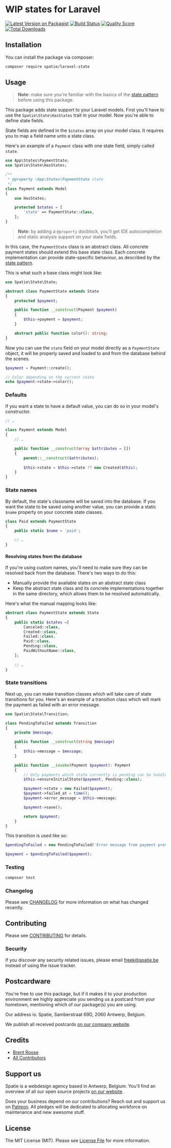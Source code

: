 # WIP states for Laravel

[![Latest Version on Packagist](https://img.shields.io/packagist/v/spatie/state.svg?style=flat-square)](https://packagist.org/packages/spatie/:package_name)
[![Build Status](https://img.shields.io/travis/spatie/state/master.svg?style=flat-square)](https://travis-ci.org/spatie/:package_name)
[![Quality Score](https://img.shields.io/scrutinizer/g/spatie/state.svg?style=flat-square)](https://scrutinizer-ci.com/g/spatie/:package_name)
[![Total Downloads](https://img.shields.io/packagist/dt/spatie/state.svg?style=flat-square)](https://packagist.org/packages/spatie/:package_name)

## Installation

You can install the package via composer:

```bash
composer require spatie/laravel-state
```

## Usage

> **Note**: make sure you're familiar with the basics of the [state pattern](https://en.wikipedia.org/wiki/State_pattern) before using this package.

This package adds state support to your Laravel models. First you'll have to use the `Spatie\State\HasStates` trait in your model. Now you're able to define state fields. 

State fields are defined in the `$states` array on your model class. It requires you to map a field name unto a state class.

Here's an example of a `Payment` class with one state field, simply called `state`.

```php
use App\States\PaymentState;
use Spatie\State\HasStates;

/**
 * @property \App\States\PaymentState state
 */
class Payment extends Model
{
    use HasStates;

    protected $states = [
        'state' => PaymentState::class,
    ];
}
```

> **Note**: by adding a `@property` docblock, you'll get IDE autocompletion and static analysis support on your state fields.

In this case, the `PaymentState` class is an abstract class. All concrete payment states should extend this base state class. Each concrete implementation can provide state-specific behaviour, as described by the [state pattern](https://en.wikipedia.org/wiki/State_pattern). 

This is what such a base class might look like:

```php
use Spatie\State\State;

abstract class PaymentState extends State
{
    protected $payment;

    public function __construct(Payment $payment)
    {
        $this->payment = $payment;
    }

    abstract public function color(): string;
}
```

Now you can use the `state` field on your model directly as a `PaymentState` object, it will be properly saved and loaded to and from the database behind the scenes.

```php
$payment = Payment::create();

// Color depending on the current state
echo $payment->state->color();
```

### Defaults

If you want a state to have a default value, you can do so in your model's constructor.

```php
// …

class Payment extends Model
{
    // …

    public function __construct(array $attributes = [])
    {
        parent::__construct($attributes);
        
        $this->state = $this->state ?? new Created($this);
    }
}
```

### State names

By default, the state's classname will be saved into the database. If you want the state to be saved using another value, you can provide a static `$name` property on your concrete state classes.

```php
class Paid extends PaymentState
{
    public static $name = 'paid';

    // …
}
```

#### Resolving states from the database

If you're using custom names, you'll need to make sure they can be resolved back from the database. There's two ways to do this:

- Manually provide the available states on an abstract state class
- Keep the abstract state class and its concrete implementations together in the same directory, which allows them to be resolved automatically.

Here's what the manual mapping looks like:

```php
abstract class PaymentState extends State
{
    public static $states =[
        Canceled::class,
        Created::class,
        Failed::class,
        Paid::class,
        Pending::class,
        PaidWithoutName::class,
    ];
    
    // …
}
```

### State transitions

Next up, you can make transition classes which will take care of state transitions for you. Here's an example of a transition class which will mark the payment as failed with an error message.

```php
use Spatie\State\Transition;

class PendingToFailed extends Transition
{
    private $message;

    public function __construct(string $message)
    {
        $this->message = $message;
    }

    public function __invoke(Payment $payment): Payment
    {
        // Only payments which state currently is pending can be handled by this transition
        $this->ensureInitialState($payment, Pending::class);

        $payment->state = new Failed($payment);
        $payment->failed_at = time();
        $payment->error_message = $this->message;

        $payment->save();

        return $payment;
    }
}
```

This transition is used like so:

```php
$pendingToFailed = new PendingToFailed('Error message from payment provider');

$payment = $pendingToFailed($payment);
```

### Testing

``` bash
composer test
```

### Changelog

Please see [CHANGELOG](CHANGELOG.md) for more information on what has changed recently.

## Contributing

Please see [CONTRIBUTING](CONTRIBUTING.md) for details.

### Security

If you discover any security related issues, please email freek@spatie.be instead of using the issue tracker.

## Postcardware

You're free to use this package, but if it makes it to your production environment we highly appreciate you sending us a postcard from your hometown, mentioning which of our package(s) you are using.

Our address is: Spatie, Samberstraat 69D, 2060 Antwerp, Belgium.

We publish all received postcards [on our company website](https://spatie.be/en/opensource/postcards).

## Credits

- [Brent Roose](https://github.com/brendt)
- [All Contributors](../../contributors)

## Support us

Spatie is a webdesign agency based in Antwerp, Belgium. You'll find an overview of all our open source projects [on our website](https://spatie.be/opensource).

Does your business depend on our contributions? Reach out and support us on [Patreon](https://www.patreon.com/spatie). 
All pledges will be dedicated to allocating workforce on maintenance and new awesome stuff.

## License

The MIT License (MIT). Please see [License File](LICENSE.md) for more information.
